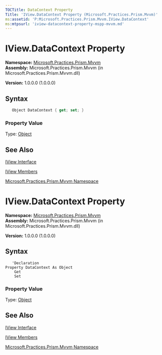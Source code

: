 ```yaml
---
TOCTitle: DataContext Property
Title: 'IView.DataContext Property (Microsoft.Practices.Prism.Mvvm)'
ms:assetid: 'P:Microsoft.Practices.Prism.Mvvm.IView.DataContext'
ms:mtpsurl: 'iview-datacontext-property-mspp-mvvm.md'
---
```



# IView.DataContext Property

**Namespace:** [Microsoft.Practices.Prism.Mvvm](/patterns-practices/reference/mspp-mvvm-namespace)
**Assembly:** Microsoft.Practices.Prism.Mvvm (in Microsoft.Practices.Prism.Mvvm.dll)

**Version:** 1.0.0.0 (1.0.0.0)

## Syntax

```C#
   Object DataContext { get; set; } 
```

### Property Value

Type: [Object](http://msdn.microsoft.com/en-us/library/e5kfa45b)

## See Also

[IView Interface](/patterns-practices/reference/iview-interface-mspp-mvvm)

[IView Members](/patterns-practices/reference/iview-members-mspp-mvvm)

[Microsoft.Practices.Prism.Mvvm Namespace](/patterns-practices/reference/mspp-mvvm-namespace)



# IView.DataContext Property

**Namespace:** [Microsoft.Practices.Prism.Mvvm](/patterns-practices/reference/mspp-mvvm-namespace)
**Assembly:** Microsoft.Practices.Prism.Mvvm (in Microsoft.Practices.Prism.Mvvm.dll)

**Version:** 1.0.0.0 (1.0.0.0)

## Syntax

```VB
   'Declaration
Property DataContext As Object
	Get
	Set
```

### Property Value

Type: [Object](http://msdn.microsoft.com/en-us/library/e5kfa45b)

## See Also

[IView Interface](/patterns-practices/reference/iview-interface-mspp-mvvm)

[IView Members](/patterns-practices/reference/iview-members-mspp-mvvm)

[Microsoft.Practices.Prism.Mvvm Namespace](/patterns-practices/reference/mspp-mvvm-namespace)